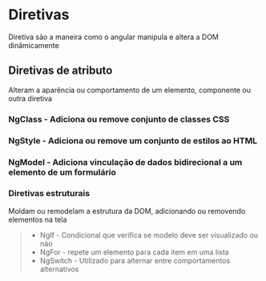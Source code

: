 # Diretivas

Diretiva são a maneira como o angular manipula e altera a DOM dinâmicamente

## Diretivas de atributo

Alteram a aparência ou comportamento de um elemento, componente ou outra diretiva

### NgClass - Adiciona ou remove conjunto de classes CSS

### NgStyle - Adiciona ou remove um conjunto de estilos ao HTML

### NgModel - Adiciona vinculação de dados bidirecional a um elemento de um formulário

### Diretivas estruturais

Moldam ou remodelam a estrutura da DOM, adicionando ou removendo elementos na tela

> - NgIf - Condicional que verifica se modelo deve ser visualizado ou não
> - NgFor - repete um elemento para cada item em uma lista
> - NgSwitch - Utilizado para alternar entre comportamentos alternativos
